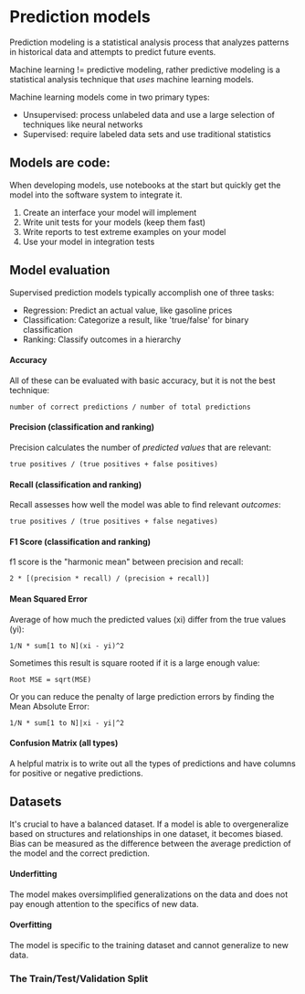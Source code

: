 # Prediction models

Prediction modeling is a statistical analysis process that analyzes patterns in
historical data and attempts to predict future events.

Machine learning != predictive modeling, rather predictive modeling is a statistical 
analysis technique that _uses_ machine learning models.

Machine learning models come in two primary types:

- Unsupervised: process unlabeled data and use a large selection of techniques
  like neural networks
- Supervised: require labeled data sets and use traditional statistics

## Models are code:

When developing models, use notebooks at the start but quickly get the model
into the software system to integrate it.

1. Create an interface your model will implement
2. Write unit tests for your models (keep them fast)
3. Write reports to test extreme examples on your model
4. Use your model in integration tests

## Model evaluation

Supervised prediction models typically accomplish one of three tasks:

- Regression: Predict an actual value, like gasoline prices
- Classification: Categorize a result, like 'true/false' for binary classification
- Ranking: Classify outcomes in a hierarchy

#### Accuracy

All of these can be evaluated with basic accuracy, but it is not the best technique:

```
number of correct predictions / number of total predictions
```

#### Precision (classification and ranking)

Precision calculates the number of _predicted values_ that are relevant:

```
true positives / (true positives + false positives)
```

#### Recall (classification and ranking)

Recall assesses how well the model was able to find relevant _outcomes_:

```
true positives / (true positives + false negatives)
```

#### F1 Score (classification and ranking)

f1 score is the "harmonic mean" between precision and recall:

```
2 * [(precision * recall) / (precision + recall)]
```

#### Mean Squared Error

Average of how much the predicted values (xi) differ from the true values (yi):

```
1/N * sum[1 to N](xi - yi)^2
```

Sometimes this result is square rooted if it is a large enough value:

```
Root MSE = sqrt(MSE)
```

Or you can reduce the penalty of large prediction errors by finding the Mean
Absolute Error:

```
1/N * sum[1 to N]|xi - yi|^2
```
#### Confusion Matrix (all types)

A helpful matrix is to write out all the types of predictions and have columns
for positive or negative predictions.

## Datasets

It's crucial to have a balanced dataset. If a model is able to overgeneralize
based on structures and relationships in one dataset, it becomes biased. Bias
can be measured as the difference between the average prediction of the model
and the correct prediction.

#### Underfitting

The model makes oversimplified generalizations on the data and does not pay
enough attention to the specifics of new data.

#### Overfitting

The model is specific to the training dataset and cannot generalize to new data.

### The Train/Test/Validation Split
